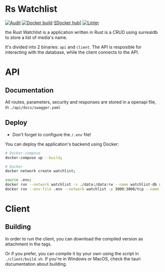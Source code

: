 # Rs Watchlist
[![Audit](https://github.com/GSaiki26/rs-watchlist/actions/workflows/audit.yaml/badge.svg)](https://github.com/GSaiki26/rs-watchlist/actions/workflows/audit.yaml) [![Docker build](https://github.com/GSaiki26/rs-watchlist/actions/workflows/docker_build.yaml/badge.svg)](https://github.com/GSaiki26/rs-watchlist/actions/workflows/docker_build.yaml) [![Docker hub]]() [![Linter](https://github.com/GSaiki26/rs-watchlist/actions/workflows/linter.yaml/badge.svg)](https://github.com/GSaiki26/rs-watchlist/actions/workflows/linter.yaml)

the Rust Watchlist is a application written in Rust is a CRUD using surrealdb to store a list of media's name.

It's divided into 2 binaries: `api` and `client`.
The API is resposible for interacting with the database, while the client connects to the API.

# API
## Documentation
All routes, parameters, security and responses are stored in a openapi file, in `./api/docs/swagger.yaml`

## Deploy
* Don't forget to configure the `/.env` file!

You can deploy the application's backend using Docker:
```sh
# Docker-compose
docker-compose up --build;

# Docker
docker network create watchlist;

source .env;
docker run --network watchlist -v ./data:/data:rw --name watchlist-db surrealdb/surrealdb:latest start file:/data --auth --user $DATABASE_USER --pass $DATABASE_PASS --log $DATABASE_LOG;
docker run --env-file .env --network watchlist -p 3000:3000/tcp --name watchlist gsaiki26/watchlist-api:latest;
```

# Client
## Building
In order to run the client, you can download the compiled version as attachment in the tags.

Or if you prefer, you can compile it by your own using the script in `./client/build.sh`. If you're in Windows or MacOS, check the tauri documentation about building.

